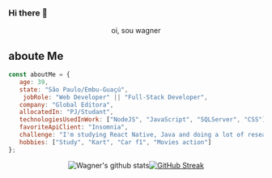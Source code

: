 ### Hi there 👋
<p align="center">
  oi, sou wagner 
</p>

<h2> aboute Me</h2>

```javascript
const aboutMe = {
   age: 39,
   state: "São Paulo/Embu-Guaçú",
    jobRole: "Web Developer" || "Full-Stack Developer",
   company: "Global Editora",
   allocatedIn: "PJ/Studant",
   technologiesUsedInWork: ["NodeJS", "JavaScript", "SQLServer", "CSS"],
   favoriteApiClient: "Insomnia",
   challenge: "I'm studying React Native, Java and doing a lot of research to launch a youtube channel about programming",
   hobbies: ["Study", "Kart", "Car f1", "Movies action"]
};
```

<span align="center">
    
![Wagner's github stats](https://github-readme-stats.vercel.app/api?username=wagnermf&show_icons=true&hide_border=true&bg_color=6f12ff&title_color=F43F91&icon_color=F43F91&text_color=FFFFFF)[![GitHub Streak](http://github-readme-streak-stats.herokuapp.com?user=wagnermf&theme=neon-dark&hide_border=true&date_format=M%20j%5B%2C%20Y%5D&ring=F43F91&fire=F43F91&sideNums=F43F91&sideLabels=FFFFFF&dates=F43F91&stroke=F43F9100&currStreakNum=F43F91&currStreakLabel=FFFFFF&background=6F12FF)](https://git.io/streak-stats)   
</span> 

